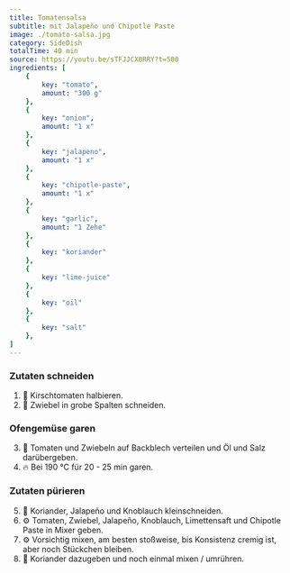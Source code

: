 ```yaml
---
title: Tomatensalsa
subtitle: mit Jalapeño und Chipotle Paste
image: ./tomato-salsa.jpg
category: SideDish
totalTime: 40 min
source: https://youtu.be/sTFJJCX0RRY?t=500
ingredients: [
    {
        key: "tomato",
        amount: "300 g"
    },
    {
        key: "onion",
        amount: "1 x"
    },
    {
        key: "jalapeno",
        amount: "1 x"
    },
    {
        key: "chipotle-paste",
        amount: "1 x"
    },
    {
        key: "garlic",
        amount: "1 Zehe"
    },
    {
        key: "koriander"
    },
    {
        key: "lime-juice"
    },
    {
        key: "oil"
    },
    {
        key: "salt"
    },
]
---
```


### Zutaten schneiden

1. 🔪 Kirschtomaten halbieren.
2. 🔪 Zwiebel in grobe Spalten schneiden.

### Ofengemüse garen

3. 🍅 Tomaten und Zwiebeln auf Backblech verteilen und Öl und Salz darübergeben.
4. 🔥 Bei 190 °C für 20 - 25 min garen.

### Zutaten pürieren

5. 🔪 Koriander, Jalapeño und Knoblauch kleinschneiden.
6. ⚙️ Tomaten, Zwiebel, Jalapeño, Knoblauch, Limettensaft und Chipotle Paste in Mixer geben.
7. ⚙️ Vorsichtig mixen, am besten stoßweise, bis Konsistenz cremig ist, aber noch Stückchen bleiben.
8. 🌿 Koriander dazugeben und noch einmal mixen / umrühren.